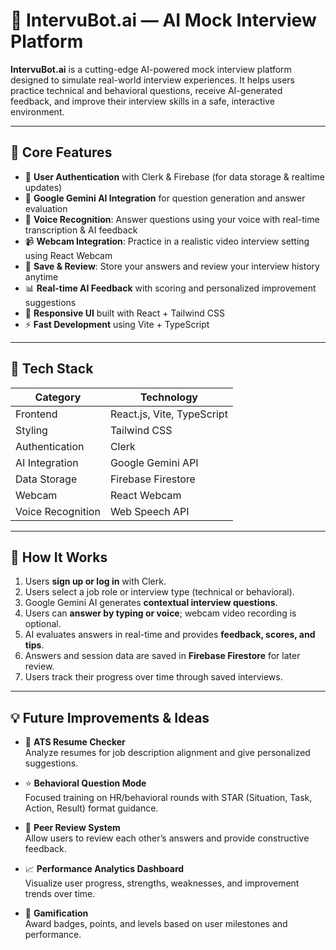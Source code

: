# 🤖 IntervuBot.ai — AI Mock Interview Platform

**IntervuBot.ai** is a cutting-edge AI-powered mock interview platform designed to simulate real-world interview experiences. It helps users practice technical and behavioral questions, receive AI-generated feedback, and improve their interview skills in a safe, interactive environment.

---

## 🎯 Core Features

- 🔐 **User Authentication** with Clerk & Firebase (for data storage & realtime updates)
- 🧠 **Google Gemini AI Integration** for question generation and answer evaluation
- 🎤 **Voice Recognition**: Answer questions using your voice with real-time transcription & AI feedback
- 📹 **Webcam Integration**: Practice in a realistic video interview setting using React Webcam
- 📝 **Save & Review**: Store your answers and review your interview history anytime
- 📊 **Real-time AI Feedback** with scoring and personalized improvement suggestions
- 🎨 **Responsive UI** built with React + Tailwind CSS
- ⚡ **Fast Development** using Vite + TypeScript

---

## 🧱 Tech Stack

| Category         | Technology              |
|------------------|-------------------------|
| Frontend         | React.js, Vite, TypeScript |
| Styling          | Tailwind CSS            |
| Authentication   | Clerk                   |
| AI Integration   | Google Gemini API       |
| Data Storage     | Firebase Firestore      |
| Webcam           | React Webcam            |
| Voice Recognition| Web Speech API          |

---

## 🧠 How It Works

1. Users **sign up or log in** with Clerk.
2. Users select a job role or interview type (technical or behavioral).
3. Google Gemini AI generates **contextual interview questions**.
4. Users can **answer by typing or voice**; webcam video recording is optional.
5. AI evaluates answers in real-time and provides **feedback, scores, and tips**.
6. Answers and session data are saved in **Firebase Firestore** for later review.
7. Users track their progress over time through saved interviews.

---

## 💡 Future Improvements & Ideas

- 📄 **ATS Resume Checker**  
  Analyze resumes for job description alignment and give personalized suggestions.

- ⭐ **Behavioral Question Mode**  
  Focused training on HR/behavioral rounds with STAR (Situation, Task, Action, Result) format guidance.

- 👥 **Peer Review System**  
  Allow users to review each other’s answers and provide constructive feedback.

- 📈 **Performance Analytics Dashboard**  
  Visualize user progress, strengths, weaknesses, and improvement trends over time.

- 🏅 **Gamification**  
  Award badges, points, and levels based on user milestones and performance.

